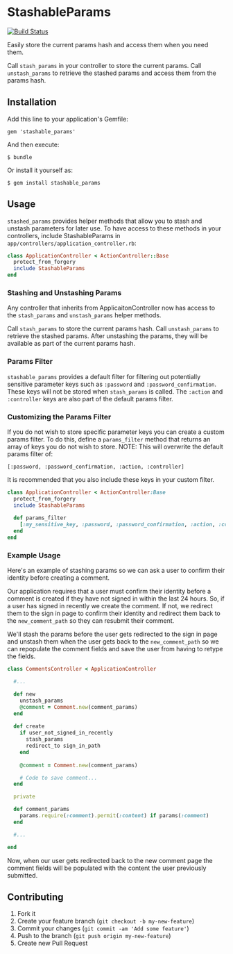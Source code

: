 # StashableParams

[![Build
Status](https://travis-ci.org/linstula/stashable_params.png?branch=master)](https://travis-ci.org/linstula/stashable_params)

Easily store the current params hash  and access them when you need them. 

Call `stash_params` in your controller to store the current params. Call
`unstash_params` to retrieve the stashed params and access them from the params hash.

## Installation

Add this line to your application's Gemfile:

    gem 'stashable_params'

And then execute:

    $ bundle

Or install it yourself as:

    $ gem install stashable_params

## Usage

`stashed_params` provides helper methods that allow you to stash and
unstash parameters for later use. To have access to these methods in
your controllers, include StashableParams in `app/controllers/application_controller.rb`:

```ruby
class ApplicationController < ActionController::Base
  protect_from_forgery
  include StashableParams
end
```

### Stashing and Unstashing Params

Any controller that inherits from ApplicaitonController now has access
to the `stash_params` and `unstash_params` helper methods. 

Call `stash_params` to store the current params hash. Call
`unstash_params` to retrieve the stashed params. After unstashing the
params, they will be available as part of the current params hash.

### Params Filter

`stashable_params` provides a default filter for filtering out
potentially sensitive parameter keys such as `:password` and
`:password_confirmation`. These keys will not be stored when
`stash_params` is called. The `:action` and `:controller` keys are also
part of the default params filter.

### Customizing the Params Filter

If you do not wish to store specific parameter keys you can create a
custom params filter. To do this, define a `params_filter` method that
returns an array of keys you do not wish to store. NOTE: This will
overwrite the default params filter of:

`[:password, :password_confirmation, :action, :controller]`

It is recommended that you also include these keys in your custom filter.

```ruby 
class ApplicationController < ActionController:Base
  protect_from_forgery
  include StashableParams
  
  def params_filter
    [:my_sensitive_key, :password, :password_confirmation, :action, :controller]
  end
end
```

### Example Usage

Here's an example of stashing params so we can ask a user to confirm
their identity before creating a comment. 

Our application requires that a user must confirm their identity before 
a comment is created if they have not signed in within the last 24
hours. So, if a user has signed in recently we create the comment. If
not, we redirect them to the sign in page to confirm their identity and 
redirect them back to the `new_comment_path` so they can resubmit their
comment.

We'll stash the params before the user gets redirected to the sign in
page and unstash them when the user gets back to the `new_comment_path`
so we can repopulate the comment fields and save the user from having to
retype the fields.

```ruby
class CommentsController < ApplicationController

  #...

  def new
    unstash_params
    @comment = Comment.new(comment_params)
  end
  
  def create
    if user_not_signed_in_recently
      stash_params
      redirect_to sign_in_path  
    end 
    
    @comment = Comment.new(comment_params)

    # Code to save comment...
  end

  private

  def comment_params
    params.require(:comment).permit(:content) if params(:comment)
  end 

  #...

end
```

Now, when our user gets redirected back to the new comment page the
comment fields will be populated with the content the user previously
submitted.

## Contributing

1. Fork it
2. Create your feature branch (`git checkout -b my-new-feature`)
3. Commit your changes (`git commit -am 'Add some feature'`)
4. Push to the branch (`git push origin my-new-feature`)
5. Create new Pull Request
